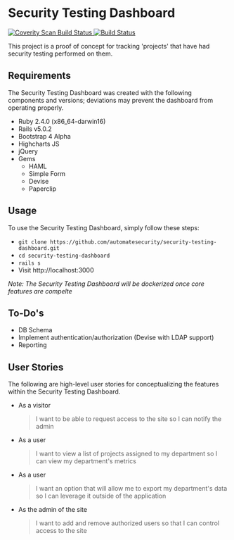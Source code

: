 # Security Testing Dashboard <a href="https://scan.coverity.com/projects/automatesecurity-security-testing-dashboard">
  <img alt="Coverity Scan Build Status"
       src="https://img.shields.io/coverity/scan/12715.svg"/>
</a> [![Build Status](https://travis-ci.org/automatesecurity/security-testing-dashboard.svg?branch=master)](https://travis-ci.org/automatesecurity/security-testing-dashboard)

This project is a proof of concept for tracking 'projects' that have had security testing performed on them.

## Requirements
The Security Testing Dashboard was created with the following components and versions; deviations may prevent the dashboard from operating properly. 

* Ruby 2.4.0 (x86_64-darwin16)
* Rails v5.0.2
* Bootstrap 4 Alpha
* Highcharts JS
* jQuery
* Gems
  * HAML
  * Simple Form
  * Devise
  * Paperclip

## Usage
To use the Security Testing Dashboard, simply follow these steps:
* `git clone https://github.com/automatesecurity/security-testing-dashboard.git`
* `cd security-testing-dashboard`
* `rails s`
* Visit http://localhost:3000

*Note: The Security Testing Dashboard will be dockerized once core features are compelte*

## To-Do's

* DB Schema
* Implement authentication/authorization (Devise with LDAP support)
* Reporting

## User Stories
The following are high-level user stories for conceptualizing the features within the Security Testing Dashboard.

*   As a visitor
    > I want to be able to request access to the site
    > so I can notify the admin 

*   As a user
    > I want to view a list of projects assigned to my department
    > so I can view my department's metrics 

*   As a user
    > I want an option that will allow me to export my department's data
    > so I can leverage it outside of the application

*   As the admin of the site
    > I want to add and remove authorized users
    > so that I can control access to the site 